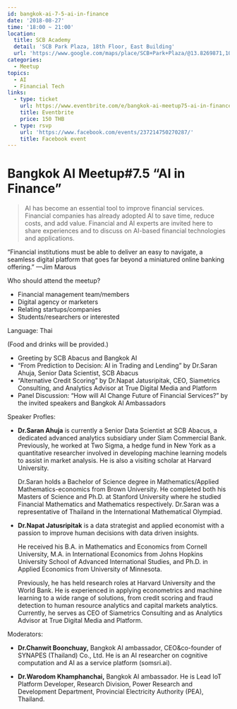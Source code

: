 ```yaml
---
id: bangkok-ai-7-5-ai-in-finance
date: '2018-08-27'
time: '18:00 ~ 21:00'
location:
  title: SCB Academy
  detail: 'SCB Park Plaza, 18th Floor, East Building'
  url: 'https://www.google.com/maps/place/SCB+Park+Plaza/@13.8269871,100.5640887,15z/data=!4m2!3m1!1s0x0:0x264ce22e7a3ed5bd?sa=X&ved=0ahUKEwiwpbDwhfjbAhVIn5QKHQ5tDcQQ_BIImwEwDw'
categories:
  - Meetup
topics:
  - AI
  - Financial Tech
links:
  - type: ticket
    url: https://www.eventbrite.com/e/bangkok-ai-meetup75-ai-in-finance-tickets-39693071044
    title: Eventbrite
    price: 150 THB
  - type: rsvp
    url: 'https://www.facebook.com/events/237214750270287/'
    title: Facebook event
---
```

# Bangkok AI Meetup#7.5 “AI in Finance”

> AI has become an essential tool to improve financial services. Financial companies has already adopted AI to save time, reduce costs, and add value. Financial and AI experts are invited here to share experiences and to discuss on AI-based financial technologies and applications.

“Financial institutions must be able to deliver an easy to navigate, a seamless digital platform that goes far beyond a miniatured online banking offering.” —Jim Marous

Who should attend the meetup?
- Financial management team/members
- Digital agency or marketers
- Relating startups/companies
- Students/researchers or interested

Language: Thai

(Food and drinks will be provided.)

- Greeting by SCB Abacus and Bangkok AI
- “From Prediction to Decision: AI in Trading and Lending” by Dr.Saran Ahuja, Senior Data Scientist, SCB Abacus
- “Alternative Credit Scoring” by Dr.Napat Jatusripitak, CEO, Siametrics Consulting, and Analytics Advisor at True Digital Media and Platform
- Panel Discussion: “How will AI Change Future of Financial Services?” by the invited speakers and Bangkok AI Ambassadors

Speaker Profles:

- **Dr.Saran Ahuja** is currently a Senior Data Scientist at SCB Abacus, a dedicated advanced analytics subsidiary under Siam Commercial Bank. Previously, he worked at Two Sigma, a hedge fund in New York as a quantitative researcher involved in developing machine learning models to assist in market analysis. He is also a visiting scholar at Harvard University.

  Dr.Saran holds a Bachelor of Science degree in Mathematics/Applied Mathematics-economics from Brown University. He completed both his Masters of Science and Ph.D. at Stanford University where he studied Financial Mathematics and Mathematics respectively. Dr.Saran was a representative of Thailand in the International Mathematical Olympiad.

- **Dr.Napat Jatusripitak** is a data strategist and applied economist with a passion to improve human decisions with data driven insights.

  He received his B.A. in Mathematics and Economics from Cornell University, M.A. in International Economics from Johns Hopkins University School of Advanced International Studies, and Ph.D. in Applied Economics from University of Minnesota.

  Previously, he has held research roles at Harvard University and the World Bank. He is experienced in applying econometrics and machine learning to a wide range of solutions, from credit scoring and fraud detection to human resource analytics and capital markets analytics. Currently, he serves as CEO of Siametrics Consulting and as Analytics Advisor at True Digital Media and Platform.

Moderators:

- **Dr.Chanwit Boonchuay,** Bangkok AI ambassador, CEO&co-founder of SYNAPES (Thailand) Co., Ltd. He is an AI researcher on cognitive computation and AI as a service platform (somsri.ai).

- **Dr.Warodom Khamphanchai,** Bangkok AI ambassador. He is Lead IoT Platform Developer, Research Division, Power Research and Development Department, Provincial Electricity Authority (PEA), Thailand.
